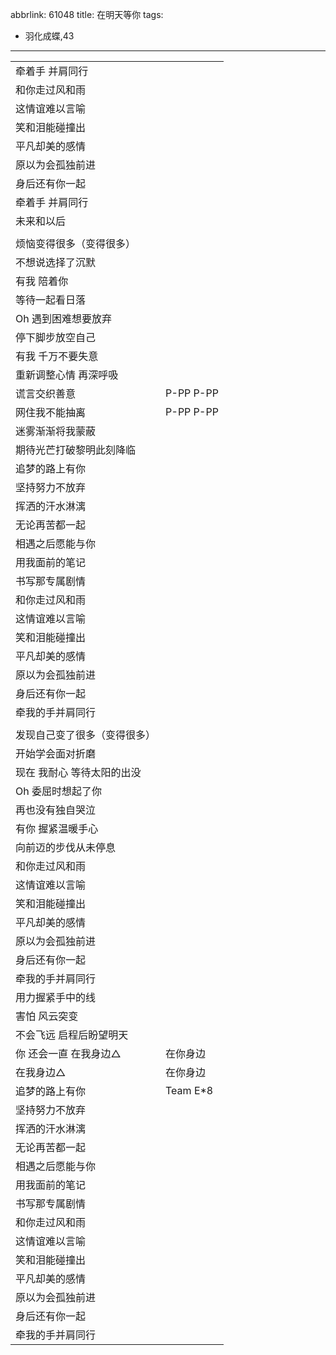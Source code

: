 abbrlink: 61048
title: 在明天等你
tags:
  - 羽化成蝶,43
---
|      |      |
|--|--|
|牵着手 并肩同行|      |
|和你走过风和雨|      |
|这情谊难以言喻|      |
|笑和泪能碰撞出|      |
|平凡却美的感情|      |
|原以为会孤独前进|      |
|身后还有你一起|      |
|牵着手 并肩同行|      |
|未来和以后|      |
|      |      |
|烦恼变得很多（变得很多）|      |
|不想说选择了沉默|      |
|有我 陪着你|      |
|等待一起看日落|      |
|Oh 遇到困难想要放弃|      |
|停下脚步放空自己|      |
|有我 千万不要失意|      |
|重新调整心情 再深呼吸|      |
|谎言交织善意|P-PP P-PP|
|网住我不能抽离|P-PP P-PP|
|迷雾渐渐将我蒙蔽|      |
|期待光芒打破黎明此刻降临|      |
|追梦的路上有你|      |
|坚持努力不放弃|      |
|挥洒的汗水淋漓|      |
|无论再苦都一起|      |
|相遇之后愿能与你|      |
|用我面前的笔记|      |
|书写那专属剧情|      |
|和你走过风和雨|      |
|这情谊难以言喻|      |
|笑和泪能碰撞出|      |
|平凡却美的感情|      |
|原以为会孤独前进|      |
|身后还有你一起|      |
|牵我的手并肩同行|      |
|      |      |
|发现自己变了很多（变得很多）|      |
|开始学会面对折磨|      |
|现在 我耐心 等待太阳的出没|      |
|Oh 委屈时想起了你|      |
|再也没有独自哭泣|      |
|有你 握紧温暖手心|      |
|向前迈的步伐从未停息|      |
|和你走过风和雨|      |
|这情谊难以言喻|      |
|笑和泪能碰撞出|      |
|平凡却美的感情|      |
|原以为会孤独前进|      |
|身后还有你一起|      |
|牵我的手并肩同行|      |
|用力握紧手中的线|      |
|害怕 风云突变|      |
|不会飞远 启程后盼望明天|      |
|你 还会一直 在我身边△|在你身边|
|在我身边△|在你身边|
|追梦的路上有你|Team E*8|
|坚持努力不放弃|      |
|挥洒的汗水淋漓|      |
|无论再苦都一起|      |
|相遇之后愿能与你|      |
|用我面前的笔记|      |
|书写那专属剧情|      |
|和你走过风和雨|      |
|这情谊难以言喻|      |
|笑和泪能碰撞出|      |
|平凡却美的感情|      |
|原以为会孤独前进|      |
|身后还有你一起|      |
|牵我的手并肩同行|      |